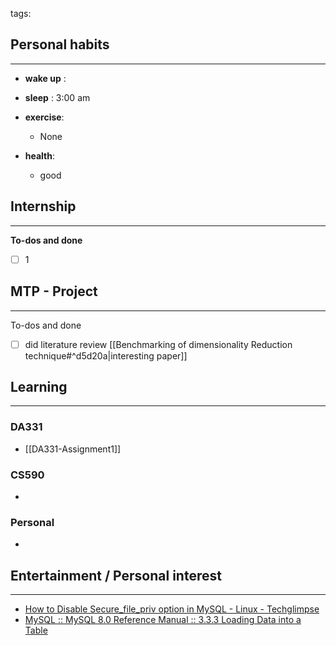 tags: 
## Personal habits
--- 

- **wake up** :

- **sleep** : 3:00 am

-  **exercise**:
	- None

-  **health**: 
	- good



## Internship 
---
**To-dos and done**
- [ ] 1

## MTP - Project
--- 
To-dos and done
- [ ] did literature review [[Benchmarking of dimensionality Reduction technique#^d5d20a|interesting paper]]



## Learning
---
### DA331
- [[DA331-Assignment1]]

### CS590
- 

### Personal
-  

## Entertainment / Personal interest
---
- [How to Disable Secure\_file\_priv option in MySQL - Linux - Techglimpse](https://techglimpse.com/secure_file_priv-mysql-option/)
- [MySQL :: MySQL 8.0 Reference Manual :: 3.3.3 Loading Data into a Table](https://dev.mysql.com/doc/refman/8.0/en/loading-tables.html)